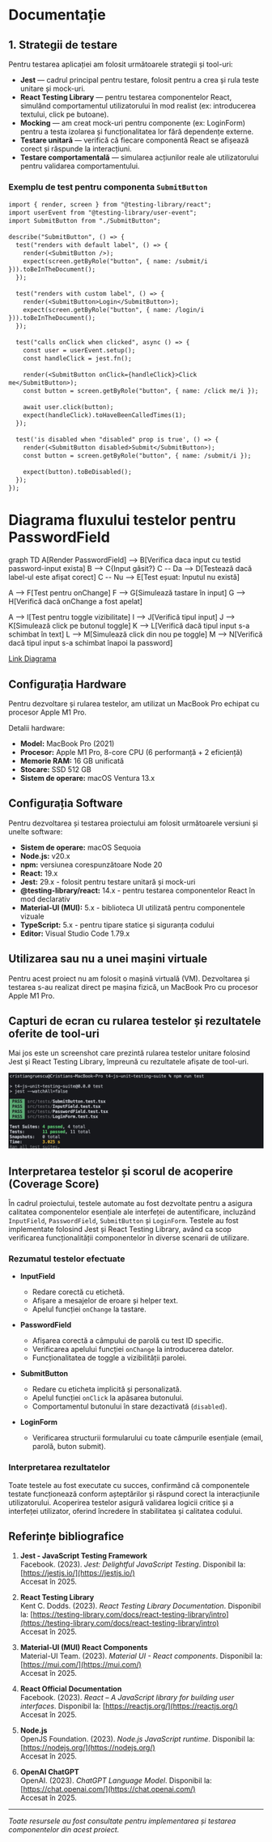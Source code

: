 # Documentație

## 1. Strategii de testare

Pentru testarea aplicației am folosit următoarele strategii și tool-uri:

- **Jest** — cadrul principal pentru testare, folosit pentru a crea și rula teste unitare și mock-uri.
- **React Testing Library** — pentru testarea componentelor React, simulând comportamentul utilizatorului în mod realist (ex: introducerea textului, click pe butoane).
- **Mocking** — am creat mock-uri pentru componente (ex: LoginForm) pentru a testa izolarea și funcționalitatea lor fără dependențe externe.
- **Testare unitară** — verifică că fiecare componentă React se afișează corect și răspunde la interacțiuni.
- **Testare comportamentală** — simularea acțiunilor reale ale utilizatorului pentru validarea comportamentului.

### Exemplu de test pentru componenta `SubmitButton`

```tsx
import { render, screen } from "@testing-library/react";
import userEvent from "@testing-library/user-event";
import SubmitButton from "./SubmitButton";

describe("SubmitButton", () => {
  test("renders with default label", () => {
    render(<SubmitButton />);
    expect(screen.getByRole("button", { name: /submit/i })).toBeInTheDocument();
  });

  test("renders with custom label", () => {
    render(<SubmitButton>Login</SubmitButton>);
    expect(screen.getByRole("button", { name: /login/i })).toBeInTheDocument();
  });

  test("calls onClick when clicked", async () => {
    const user = userEvent.setup();
    const handleClick = jest.fn();

    render(<SubmitButton onClick={handleClick}>Click me</SubmitButton>);
    const button = screen.getByRole("button", { name: /click me/i });

    await user.click(button);
    expect(handleClick).toHaveBeenCalledTimes(1);
  });

  test('is disabled when "disabled" prop is true', () => {
    render(<SubmitButton disabled>Submit</SubmitButton>);
    const button = screen.getByRole("button", { name: /submit/i });

    expect(button).toBeDisabled();
  });
});
```

# Diagrama fluxului testelor pentru PasswordField

graph TD
A[Render PasswordField] --> B[Verifica daca input cu testid password-input exista]
B --> C{Input găsit?}
C -- Da --> D[Testează dacă label-ul este afișat corect]
C -- Nu --> E[Test eșuat: Inputul nu există]

A --> F[Test pentru onChange]
F --> G[Simulează tastare în input]
G --> H[Verifică dacă onChange a fost apelat]

A --> I[Test pentru toggle vizibilitate]
I --> J[Verifică tipul input]
J --> K[Simulează click pe butonul toggle]
K --> L[Verifică dacă tipul input s-a schimbat în text]
L --> M[Simulează click din nou pe toggle]
M --> N[Verifică dacă tipul input s-a schimbat înapoi la password]

[Link Diagrama](https://mermaid.live/edit#pako:eNqVUs2O2jAQfpWRz4CygQTIoVUXypb9U9WueijhMCQmWJvYkWO3LIgTT7Ev0Zcoh32sTpxCWe2pFyv2fH8zmS1LVMpZxGKZaSxX8DCOJcCH2RcuU67hM1bVT6XTieB5Ood2-x1czr5xLZYiQUiRDiFLayCxYHhlRArlX0q7KfC1qAzOa9VLxx9tp66QHfaVMO93dWVEFRijq49nDyTEcXPY1wZ05rjgedvmUL8DLsXLM5Kj0jwx8xP93jr6R0cH_vJs0UTgvIgqbZPksCeGa9GhJw265NJoC0qOVigz7kQnDnA1-yoKmzdxDFIrmsPvX7Jp2wGvHPDTcSyn2Ec1QFgqMsGS52he2U9f2RuVZTmHH2IjFiIXBk2TZOqw12cGRpTU078I1w5xc541yUXySMqwsEZJQjfqDn7j4LdvEp_JQtVGqJKVKBY067phw9eN2a1j3701S4UEqWxtemZ25-D3_2WGpRL020-7NGctlmmRsojmxFus4LrA-sq2tUXMzIoXPGYRfaaoH2Pa5x1xSpTflSqONK1stmLREvOKbrZMacJjgbT5xelVu8UfKSsNi7pB34mwaMvWdPW8ThBc-IOg5w_C3tDvtdgTi_yu3wm9oR8Mht3uIPT7wa7FNs7X64Rhf-B7YRj0PN_zvIvdH92xLJg)

## Configurația Hardware

Pentru dezvoltare și rularea testelor, am utilizat un MacBook Pro echipat cu procesor Apple M1 Pro.

Detalii hardware:

- **Model:** MacBook Pro (2021)
- **Procesor:** Apple M1 Pro, 8-core CPU (6 performanță + 2 eficiență)
- **Memorie RAM:** 16 GB unificată
- **Stocare:** SSD 512 GB
- **Sistem de operare:** macOS Ventura 13.x

## Configurația Software

Pentru dezvoltarea și testarea proiectului am folosit următoarele versiuni și unelte software:

- **Sistem de operare:** macOS Sequoia
- **Node.js:** v20.x
- **npm:** versiunea corespunzătoare Node 20
- **React:** 19.x
- **Jest:** 29.x - folosit pentru testare unitară și mock-uri
- **@testing-library/react:** 14.x - pentru testarea componentelor React în mod declarativ
- **Material-UI (MUI):** 5.x - biblioteca UI utilizată pentru componentele vizuale
- **TypeScript:** 5.x - pentru tipare statice și siguranța codului
- **Editor:** Visual Studio Code 1.79.x

## Utilizarea sau nu a unei mașini virtuale

Pentru acest proiect nu am folosit o mașină virtuală (VM). Dezvoltarea și testarea s-au realizat direct pe mașina fizică, un MacBook Pro cu procesor Apple M1 Pro.

## Capturi de ecran cu rularea testelor și rezultatele oferite de tool-uri

Mai jos este un screenshot care prezintă rularea testelor unitare folosind Jest și React Testing Library, împreună cu rezultatele afișate de tool-uri.

![Rularea testelor](screenshots/1.png)

## Interpretarea testelor și scorul de acoperire (Coverage Score)

În cadrul proiectului, testele automate au fost dezvoltate pentru a asigura calitatea componentelor esențiale ale interfeței de autentificare, incluzând `InputField`, `PasswordField`, `SubmitButton` și `LoginForm`. Testele au fost implementate folosind Jest și React Testing Library, având ca scop verificarea funcționalității componentelor în diverse scenarii de utilizare.

### Rezumatul testelor efectuate

- **InputField**
  - Redare corectă cu etichetă.
  - Afișare a mesajelor de eroare și helper text.
  - Apelul funcției `onChange` la tastare.
- **PasswordField**

  - Afișarea corectă a câmpului de parolă cu test ID specific.
  - Verificarea apelului funcției `onChange` la introducerea datelor.
  - Funcționalitatea de toggle a vizibilității parolei.

- **SubmitButton**

  - Redare cu eticheta implicită și personalizată.
  - Apelul funcției `onClick` la apăsarea butonului.
  - Comportamentul butonului în stare dezactivată (`disabled`).

- **LoginForm**
  - Verificarea structurii formularului cu toate câmpurile esențiale (email, parolă, buton submit).

### Interpretarea rezultatelor

Toate testele au fost executate cu succes, confirmând că componentele testate funcționează conform așteptărilor și răspund corect la interacțiunile utilizatorului. Acoperirea testelor asigură validarea logicii critice și a interfeței utilizator, oferind încredere în stabilitatea și calitatea codului.

## Referințe bibliografice

1. **Jest - JavaScript Testing Framework**  
   Facebook. (2023). _Jest: Delightful JavaScript Testing_. Disponibil la: [https://jestjs.io/](https://jestjs.io/)  
   Accesat în 2025.

2. **React Testing Library**  
   Kent C. Dodds. (2023). _React Testing Library Documentation_. Disponibil la: [https://testing-library.com/docs/react-testing-library/intro](https://testing-library.com/docs/react-testing-library/intro)  
   Accesat în 2025.

3. **Material-UI (MUI) React Components**  
   Material-UI Team. (2023). _Material UI - React components_. Disponibil la: [https://mui.com/](https://mui.com/)  
   Accesat în 2025.

4. **React Official Documentation**  
   Facebook. (2023). _React – A JavaScript library for building user interfaces_. Disponibil la: [https://reactjs.org/](https://reactjs.org/)  
   Accesat în 2025.

5. **Node.js**  
   OpenJS Foundation. (2023). _Node.js JavaScript runtime_. Disponibil la: [https://nodejs.org/](https://nodejs.org/)  
   Accesat în 2025.

6. **OpenAI ChatGPT**  
   OpenAI. (2023). _ChatGPT Language Model_. Disponibil la: [https://chat.openai.com/](https://chat.openai.com/)  
   Accesat în 2025.

---

_Toate resursele au fost consultate pentru implementarea și testarea componentelor din acest proiect._
